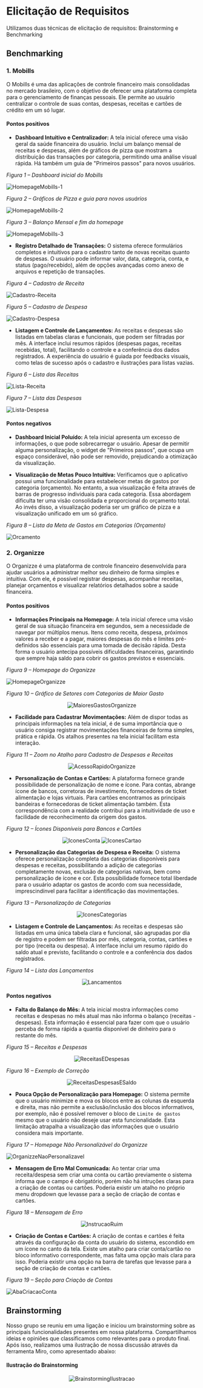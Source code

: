 # **Elicitação de Requisitos**

Utilizamos duas técnicas de elicitação de requisitos: Brainstorming e Benchmarking

## **Benchmarking**

### **1. Mobills**

O Mobills é uma das aplicações de controle financeiro mais consolidadas no mercado brasileiro, com o objetivo de oferecer uma plataforma completa para o gerenciamento de finanças pessoais. Ele permite ao usuário centralizar o controle de suas contas, despesas, receitas e cartões de crédito em um só lugar.

#### **Pontos positivos**

- **Dashboard Intuitivo e Centralizador:** A tela inicial oferece uma visão geral da saúde financeira do usuário. Inclui um balanço mensal de receitas e despesas, além de gráficos de pizza que mostram a distribuição das transações por categoria, permitindo uma análise visual rápida. Há também um guia de "Primeiros passos" para novos usuários.

_Figura 1 – Dashboard inicial do Mobills_

![HomepageMobills-1](images/mobills/homepage-1.jpg)

_Figura 2 – Gráficos de Pizza e guia para novos usuários_

![HomepageMobills-2](images/mobills/homepage-2.jpg)

_Figura 3 – Balanço Mensal e fim da homepage_

![HomepageMobills-3](images/mobills/homepage-3.jpg)

- **Registro Detalhado de Transações:** O sistema oferece formulários completos e intuitivos para o cadastro tanto de novas receitas quanto de despesas. O usuário pode informar valor, data, categoria, conta, e status (pago/recebido), além de opções avançadas como anexo de arquivos e repetição de transações.

_Figura 4 – Cadastro de Receita_

![Cadastro-Receita](images/mobills/cadastro-receita.jpg)

_Figura 5 – Cadastro de Despesa_

![Cadastro-Despesa](images/mobills/cadastro-despesa.jpg)

- **Listagem e Controle de Lançamentos:** As receitas e despesas são listadas em tabelas claras e funcionais, que podem ser filtradas por mês. A interface inclui resumos rápidos (despesas pagas, receitas recebidas, total), facilitando o controle e a conferência dos dados registrados. A experiência do usuário é guiada por feedbacks visuais, como telas de sucesso após o cadastro e ilustrações para listas vazias.

_Figura 6 – Lista das Receitas_

![Lista-Receita](images/mobills/lista-receita.jpg)

_Figura 7 – Lista das Despesas_

![Lista-Despesa](images/mobills/lista-despesa.jpg)

#### **Pontos negativos**

- **Dashboard Inicial Poluído:** A tela inicial apresenta um excesso de informações, o que pode sobrecarregar o usuário. Apesar de permitir alguma personalização, o widget de "Primeiros passos", que ocupa um espaço considerável, não pode ser removido, prejudicando a otimização da visualização.

- **Visualização de Metas Pouco Intuitiva:** Verificamos que o aplicativo possui uma funcionalidade para estabelecer metas de gastos por categoria (orçamento). No entanto, a sua visualização é feita através de barras de progresso individuais para cada categoria. Essa abordagem dificulta ter uma visão consolidada e proporcional do orçamento total. Ao invés disso, a visualização poderia ser um gráfico de pizza e a visualização unificado em um só gráfico.

_Figura 8 – Lista da Meta de Gastos em Categorias (Orçamento)_

![Orcamento](images/mobills/orcamento.jpg)

### **2. Organizze**

O Organizze é uma plataforma de controle financeiro desenvolvida para ajudar usuários a administrar melhor seu dinheiro de forma simples e intuitiva. Com ele, é possível registrar despesas, acompanhar receitas, planejar orçamentos e visualizar relatórios detalhados sobre a saúde financeira.

#### **Pontos positivos**

- **Informações Principais na Homepage:** A tela inicial oferece uma visão geral de sua situação financeira em segundos, sem a necessidade de navegar por múltiplos menus. Itens como receita, despesa, próximos valores a receber e a pagar, maiores despesas do mês e limites pré-definidos são essenciais para uma tomada de decisão rápida. Desta forma o usuário antecipa possíveis dificuldades financeiras, garantindo que sempre haja saldo para cobrir os gastos previstos e essenciais.

_Figura 9 – Homepage do Organizze_

![HomepageOrganizze](images/organizze/homepage-organizze.png)

_Figura 10 – Gráfico de Setores com Categorias de Maior Gasto_

<p align="center">
  <img src="images/organizze/maiores-gastos.png" alt="MaioresGastosOrganizze"/>
</p>

- **Facilidade para Cadastrar Movimentações:** Além de dispor todas as principais informações na tela inicial, é de suma importância que o usuário consiga registrar movimentações financeiras de forma simples, prática e rápida. Os atalhos presentes na tela inicial facilitam esta interação.

_Figura 11 – Zoom no Atalho para Cadastro de Despesas e Receitas_

<p align="center">
  <img src="images/organizze/acesso-rapido.png" alt="AcessoRapidoOrganizze"/>
</p>

- **Personalização de Contas e Cartões:** A plataforma fornece grande possibilidade de personalização de nome e ícone. Para contas, abrange ícone de bancos, corretoras de investimento, fornecedores de ticket alimentação e lojas virtuais. Para cartões encontramos as principais bandeiras e fornecedoras de ticket alimentação também. Esta correspondência com a realidade contribui para a intuitividade de uso e facilidade de reconhecimento da origem dos gastos.

_Figura 12 – Ícones Disponíveis para Bancos e Cartões_

<p align="center">
  <img src="images/organizze/icones-conta.png" alt="IconesConta"/>
  <img src="images/organizze/icones-cartao.png" alt="IconesCartao"/>
</p>

- **Personalização das Categorias de Despesa e Receita:** O sistema oferece personalização completa das categorias disponíveis para despesas e receitas, possibilitando a adição de categorias completamente novas, exclusão de categorias nativas, bem como personalização de ícone e cor. Esta possibilidade fornece total liberdade para o usuário adaptar os gastos de acordo com sua necessidade, imprescindínvel para facilitar a identificação das movimentações.

_Figura 13 – Personalização de Categorias_

<p align="center">
  <img src="images/organizze/categorias.png" alt="IconesCategorias"/>
</p>

- **Listagem e Controle de Lançamentos:** As receitas e despesas são listadas em uma única tabela clara e funcional, são agrupadas por dia de registro e podem ser filtradas por mês, categoria, contas, cartões e por tipo (receita ou despesa). A interface inclui um resumo rápido do saldo atual e previsto, facilitando o controle e a conferência dos dados registrados.

_Figura 14 – Lista das Lançamentos_

<p align="center">
  <img src="images/organizze/lancamentos.png" alt="Lancamentos"/>
</p>

#### **Pontos negativos**

- **Falta do Balanço do Mês:** A tela inicial mostra informações como receitas e despesas no mês atual mas não informa o balanço (receitas - despesas). Esta informação é essencial para fazer com que o usuário perceba de forma rápida a quantia disponível de dinheiro para o restante do mês.

_Figura 15 – Receitas e Despesas_

<p align="center">
  <img src="images/organizze/sem-balanco.png" alt="ReceitasEDespesas"/>
</p>

_Figura 16 – Exemplo de Correção_

<p align="center">
  <img src="images/organizze/exemplo-balanco.png" alt="ReceitasDespesasESaldo"/>
</p>

- **Pouca Opção de Personalização para Homepage:** O sistema permite que o usuário minimize e mova os blocos entre as colunas da esquerda e direita, mas não permite a exclusão/inclusão dos blocos informativos, por exemplo, não é possível remover o bloco de `Limite de gastos` mesmo que o usuário não deseje usar esta funcionalidade. Esta limitação atrapalha a visualização das informações que o usuário considera mais importante.

_Figura 17 – Homepage Não Personalizável do Organizze_

![OrganizzeNaoPersonalizavel](images/organizze/homepage-nao-personalizavel.png)

- **Mensagem de Erro Mal Comunicada:** Ao tentar criar uma receita/despesa sem criar uma conta ou cartão previamente o sistema informa que o campo é obrigatório, porém não há intruções claras para a criação de contas ou cartões. Poderia existir um atalho no próprio menu dropdown que levasse para a seção de criação de contas e cartões.

_Figura 18 – Mensagem de Erro_

<p align="center">
  <img src="images/organizze/instrucao-ruim.png" alt="InstrucaoRuim"/>
</p>

- **Criação de Contas e Cartões:** A criação de contas e cartões é feita através da configuração da conta do usuário do sistema, escondido em um ícone no canto da tela. Existe um atalho para criar conta/cartão no bloco informativo correspondente, mas falta uma opção mais clara para isso. Poderia existir uma opção na barra de tarefas que levasse para a seção de criação de contas e cartões.

_Figura 19 – Seção para Criação de Contas_

![AbaCriacaoConta](images/organizze/criacao-conta.png)

## **Brainstorming**

Nosso grupo se reuniu em uma ligação e iniciou um brainstorming sobre as principais funcionalidades presentes em nossa plataforma. Compartilhamos ideias e opiniões que classificamos como relevantes para o produto final. Após isso, realizamos uma ilustração de nossa discussão através da ferramenta Miro, como apresentado abaixo:

#### **Ilustração do Brainstorming**

<p align="center">
  <img src="images/brainstorming/brainstorming.png" alt="BrainstormingIlustracao"/>
</p>